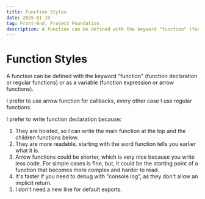```yaml
---
title: Function Styles
date: 2025-01-10
tag: Front-End, Project Foundation
description: A function can be defined with the keyword "function" (function declaration or regular functions) or as a variable (function expression or arrow functions)
---
```


# Function Styles

A function can be defined with the keyword "function" (function declaration or regular functions) or as a variable (function expression or arrow functions).

I prefer to use arrow function for callbacks, every other case I use regular functions.

I prefer to write function declaration because:

1. They are hoisted, so I can write the main function at the top and the children functions below.
2. They are more readable, starting with the word function tells you earlier what it is.
3. Arrow functions could be shorter, which is very nice because you write less code. For simple cases is fine, but, it could be the starting point of a function that becomes more complex and harder to read.
4. It's faster if you need to debug with "console.log", as they don't allow an implicit return.
5. I don't need a new line for default exports.
